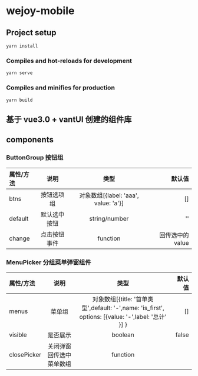 # wejoy-mobile

## Project setup

```
yarn install
```

### Compiles and hot-reloads for development

```
yarn serve
```

### Compiles and minifies for production

```
yarn build
```

## 基于 vue3.0 + vantUI 创建的组件库

## components

### ButtonGroup 按钮组

| 属性/方法 |     说明     |                 类型                 |           默认值 |
| :-------- | :----------: | :----------------------------------: | ---------------: |
| btns      |  按钮选项组  | 对象数组[{label: 'aaa', value: 'a'}] |               [] |
| default   | 默认选中按钮 |            string/number             |               '' |
| change    | 点击按钮事件 |               function               | 回传选中的 value |

### MenuPicker 分组菜单弹窗组件

| 属性/方法   |           说明           |                                                类型                                                 | 默认值 |
| :---------- | :----------------------: | :-------------------------------------------------------------------------------------------------: | -----: |
| menus       |          菜单组          | 对象数组[{title: '首单类型',default: '-',name: 'is_first', options: [{value: '-',label: '总计' }] } |     [] |
| visible     |         是否展示         |                                               boolean                                               |  false |
| closePicker | 关闭弹窗回传选中菜单数组 |                                              function                                               |        |
